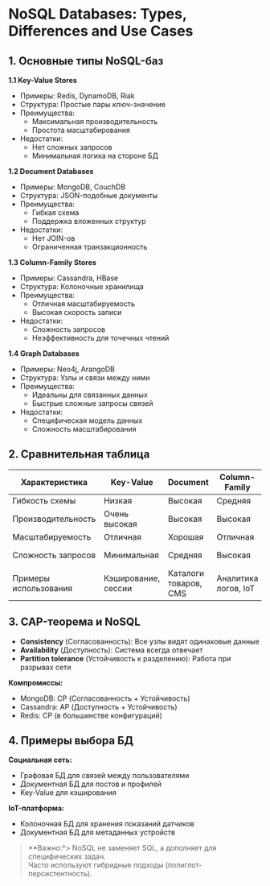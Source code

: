 # NoSQL Databases: Types, Differences and Use Cases

## 1. Основные типы NoSQL-баз

**1.1 Key-Value Stores**
- Примеры: Redis, DynamoDB, Riak
- Структура: Простые пары ключ-значение
- Преимущества:
  * Максимальная производительность
  * Простота масштабирования
- Недостатки:
  * Нет сложных запросов
  * Минимальная логика на стороне БД

**1.2 Document Databases**
- Примеры: MongoDB, CouchDB
- Структура: JSON-подобные документы
- Преимущества:
  * Гибкая схема
  * Поддержка вложенных структур
- Недостатки:
  * Нет JOIN-ов
  * Ограниченная транзакционность

**1.3 Column-Family Stores**
- Примеры: Cassandra, HBase
- Структура: Колоночные хранилища
- Преимущества:
  * Отличная масштабируемость
  * Высокая скорость записи
- Недостатки:
  * Сложность запросов
  * Неэффективность для точечных чтений

**1.4 Graph Databases**
- Примеры: Neo4j, ArangoDB
- Структура: Узлы и связи между ними
- Преимущества:
  * Идеальны для связанных данных
  * Быстрые сложные запросы связей
- Недостатки:
  * Специфическая модель данных
  * Сложность масштабирования

## 2. Сравнительная таблица

| Характеристика       | Key-Value | Document | Column-Family | Graph |
|----------------------|------------|----------|----------------|-------|
| Гибкость схемы       | Низкая     | Высокая  | Средняя        | Высокая |
| Производительность   | Очень высокая | Высокая | Высокая        | Средняя |
| Масштабируемость     | Отличная   | Хорошая  | Отличная       | Ограниченная |
| Сложность запросов   | Минимальная | Средняя | Высокая        | Очень высокая |
| Примеры использования | Кэширование, сессии | Каталоги товаров, CMS | Аналитика логов, IoT | Социальные сети, рекомендации |


## 3. CAP-теорема и NoSQL

- **Consistency** (Согласованность): Все узлы видят одинаковые данные
- **Availability** (Доступность): Система всегда отвечает
- **Partition tolerance** (Устойчивость к разделению): Работа при разрывах сети

**Компромиссы:**
- MongoDB: CP (Согласованность + Устойчивость)
- Cassandra: AP (Доступность + Устойчивость)
- Redis: CP (в большинстве конфигураций)

## 4. Примеры выбора БД

**Социальная сеть:**
- Графовая БД для связей между пользователями
- Документная БД для постов и профилей
- Key-Value для кэширования

**IoT-платформа:**
- Колоночная БД для хранения показаний датчиков
- Документная БД для метаданных устройств

> **Важно:*> NoSQL не заменяет SQL, а дополняет для специфических задач.  
> Часто используют гибридные подходы (полиглот-персистентность).
